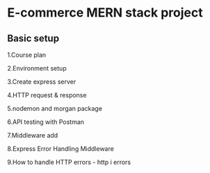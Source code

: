 # E-commerce MERN stack project

## Basic setup

1.Course plan

2.Environment setup

3.Create express server

4.HTTP request & response

5.nodemon and morgan package

6.API testing with Postman

7.Middleware add

8.Express Error Handling Middleware

9.How to handle HTTP errors - http i errors
